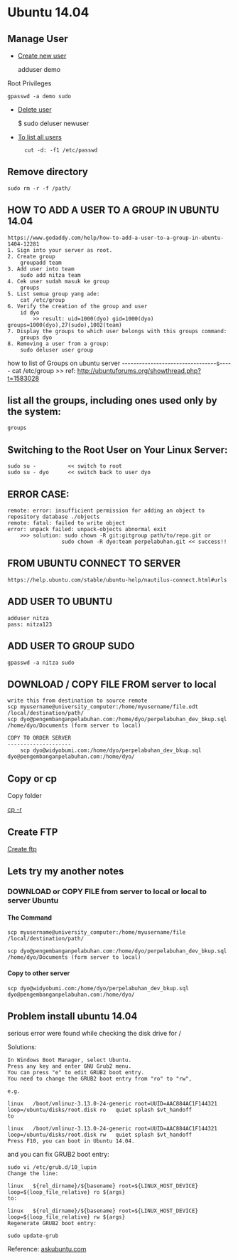 # Ubuntu 14.04

## Manage User

* [Create new user](https://www.digitalocean.com/community/tutorials/initial-server-setup-with-ubuntu-14-04)

    adduser demo

Root Privileges

    gpasswd -a demo sudo    

* [Delete user](https://www.digitalocean.com/community/tutorials/how-to-add-and-delete-users-on-an-ubuntu-14-04-vps)

    $ sudo deluser newuser

* [To list all users](http://askubuntu.com/questions/410244/a-command-to-list-all-users-and-how-to-add-delete-modify-users)
    
        cut -d: -f1 /etc/passwd


## Remove directory

    sudo rm -r -f /path/


## HOW TO ADD A USER TO A GROUP IN UBUNTU 14.04

    https://www.godaddy.com/help/how-to-add-a-user-to-a-group-in-ubuntu-1404-12281
    1. Sign into your server as root.
    2. Create group
        groupadd team
    3. Add user into team 
        sudo add nitza team
    4. Cek user sudah masuk ke group
        groups
    5. List semua group yang ade:
        cat /etc/group
    6. Verify the creation of the group and user
        id dyo 
            >> result: uid=1000(dyo) gid=1000(dyo) groups=1000(dyo),27(sudo),1002(team)
    7. Display the groups to which user belongs with this groups command:
        groups dyo
    8. Removing a user from a group:
        sudo deluser user group    

                
how to list of Groups on ubuntu server
---------------------------------s-----
    cat /etc/group >> ref: http://ubuntuforums.org/showthread.php?t=1583028
    
list all the groups, including ones used only by the system:
------------------------------------------------------------
    groups
    
Switching to the Root User on Your Linux Server:
------------------------------------------------
    sudo su -          << switch to root
    sudo su - dyo      << switch back to user dyo
    
       
ERROR CASE:
-----------
    remote: error: insufficient permission for adding an object to repository database ./objects
    remote: fatal: failed to write object
    error: unpack failed: unpack-objects abnormal exit
        >>> solution: sudo chown -R git:gitgroup path/to/repo.git or 
                     sudo chown -R dyo:team perpelabuhan.git << success!!
                     
                      
FROM UBUNTU CONNECT TO SERVER
-----------------------------
    https://help.ubuntu.com/stable/ubuntu-help/nautilus-connect.html#urls              


ADD USER TO UBUNTU
------------------
    adduser nitza
    pass: nitza123
    
ADD USER TO GROUP SUDO
----------------------
    gpasswd -a nitza sudo
    
DOWNLOAD / COPY FILE FROM server to local
----------------------------------
    write this from destination to source remote    
    scp myusername@university_computer:/home/myusername/file.odt /local/destination/path/
    scp dyo@pengembanganpelabuhan.com:/home/dyo/perpelabuhan_dev_bkup.sql /home/dyo/Documents (form server to local)
    
    COPY TO ORDER SERVER
    --------------------
        scp dyo@widyobumi.com:/home/dyo/perpelabuhan_dev_bkup.sql dyo@pengembanganpelabuhan.com:/home/dyo/
    
Copy or cp
----------

Copy folder

[cp -r](http://askubuntu.com/questions/35779/what-does-cp-omitting-directory-mean)

## Create FTP

[Create ftp](https://www.digitalocean.com/community/questions/how-can-i-create-ftp-user-account-how-to-point-documentroot-var-www-html)            


## Lets try my another notes

### DOWNLOAD or COPY FILE from server to local or local to server Ubuntu

#### The Command

    scp myusername@university_computer:/home/myusername/file /local/destination/path/
    
    scp dyo@pengembanganpelabuhan.com:/home/dyo/perpelabuhan_dev_bkup.sql /home/dyo/Documents (form server to local)
    
#### Copy to other server
   
    scp dyo@widyobumi.com:/home/dyo/perpelabuhan_dev_bkup.sql dyo@pengembanganpelabuhan.com:/home/dyo/

## Problem install ubuntu 14.04

serious error were found while checking the disk drive for /

Solutions:

    In Windows Boot Manager, select Ubuntu.
    Press any key and enter GNU Grub2 menu.
    You can press "e" to edit GRUB2 boot entry.
    You need to change the GRUB2 boot entry from "ro" to "rw",

    e.g.

    linux   /boot/vmlinuz-3.13.0-24-generic root=UUID=AAC884AC1F144321 loop=/ubuntu/disks/root.disk ro   quiet splash $vt_handoff
    to

    linux   /boot/vmlinuz-3.13.0-24-generic root=UUID=AAC884AC1F144321 loop=/ubuntu/disks/root.disk rw   quiet splash $vt_handoff
    Press F10, you can boot in Ubuntu 14.04.
    
and you can fix GRUB2 boot entry:

    sudo vi /etc/grub.d/10_lupin
    Change the line:

    linux   ${rel_dirname}/${basename} root=${LINUX_HOST_DEVICE} loop=${loop_file_relative} ro ${args}
    to:

    linux   ${rel_dirname}/${basename} root=${LINUX_HOST_DEVICE} loop=${loop_file_relative} rw ${args}
    Regenerate GRUB2 boot entry:

    sudo update-grub

 Reference: [askubuntu.com](http://askubuntu.com/questions/453411/ubuntu-14-04-not-booting-after-error-message-tmp-could-not-be-mounted)


    